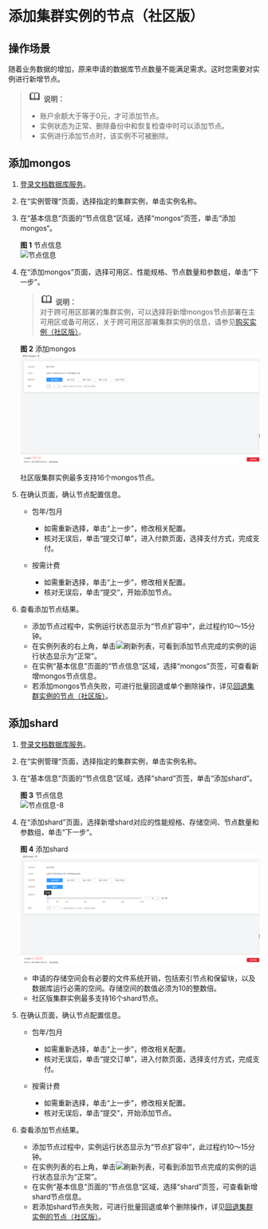 # 添加集群实例的节点（社区版）<a name="zh-cn_topic_increase_nodes"></a>

## 操作场景<a name="section34286219201027"></a>

随着业务数据的增加，原来申请的数据库节点数量不能满足需求。这时您需要对实例进行新增节点。

>![](public_sys-resources/icon-note.gif) **说明：**   
>-   账户余额大于等于0元，才可添加节点。  
>-   实例状态为正常、删除备份中和恢复检查中时可以添加节点。  
>-   实例进行添加节点时，该实例不可被删除。  

## 添加mongos<a name="section51046890162836"></a>

1.  [登录文档数据库服务](https://support.huaweicloud.com/qs-dds/dds_02_0043.html)。
2.  在“实例管理“页面，选择指定的集群实例，单击实例名称。
3.  在“基本信息“页面的“节点信息“区域，选择“mongos“页签，单击“添加mongos“。

    **图 1**  节点信息<a name="fig57311143618"></a>  
    ![](figures/节点信息.png "节点信息")

4.  在“添加mongos”页面，选择可用区、性能规格、节点数量和参数组，单击“下一步”。

    >![](public_sys-resources/icon-note.gif) **说明：**   
    >对于跨可用区部署的集群实例，可以选择将新增mongos节点部署在主可用区或备可用区，关于跨可用区部署集群实例的信息，请参见[购买实例（社区版）](https://support.huaweicloud.com/qs-dds/dds_02_0008.html)。  

    **图 2**  添加mongos<a name="fig167112521835"></a>  
    ![](figures/添加mongos.png "添加mongos")

    社区版集群实例最多支持16个mongos节点。

5.  在确认页面，确认节点配置信息。
    -   包年/包月
        -   如需重新选择，单击“上一步”，修改相关配置。
        -   核对无误后，单击“提交订单”，进入付款页面，选择支付方式，完成支付。

    -   按需计费
        -   如需重新选择，单击“上一步”，修改相关配置。
        -   核对无误后，单击“提交“，开始添加节点。

6.  查看添加节点结果。
    -   添加节点过程中，实例运行状态显示为“节点扩容中”，此过程约10～15分钟。
    -   在实例列表的右上角，单击![](figures/kwx318612-GAUSS-DBaaS-image-dbe6bb50-e0f5-42a9-91be-08aab27832dc.png)刷新列表，可看到添加节点完成的实例的运行状态显示为“正常”。
    -   在实例“基本信息”页面的“节点信息“区域，选择“mongos”页签，可查看新增mongos节点信息。
    -   若添加mongos节点失败，可进行批量回退或单个删除操作，详见[回退集群实例的节点（社区版）](回退集群实例的节点（社区版）.md)。


## 添加shard<a name="section3495337616353"></a>

1.  [登录文档数据库服务](https://support.huaweicloud.com/qs-dds/dds_02_0043.html)。
2.  在“实例管理“页面，选择指定的集群实例，单击实例名称。
3.  在“基本信息“页面的“节点信息“区域，选择“shard“页签，单击“添加shard“。

    **图 3**  节点信息<a name="fig12241154503711"></a>  
    ![](figures/节点信息-8.png "节点信息-8")

4.  在“添加shard”页面，选择新增shard对应的性能规格、存储空间、节点数量和参数组，单击“下一步“。

    **图 4**  添加shard<a name="fig56091327566"></a>  
    ![](figures/添加shard.png "添加shard")

    -   申请的存储空间会有必要的文件系统开销，包括索引节点和保留块，以及数据库运行必需的空间。存储空间的数值必须为10的整数倍。
    -   社区版集群实例最多支持16个shard节点。

5.  在确认页面，确认节点配置信息。
    -   包年/包月
        -   如需重新选择，单击“上一步”，修改相关配置。
        -   核对无误后，单击“提交订单”，进入付款页面，选择支付方式，完成支付。

    -   按需计费
        -   如需重新选择，单击“上一步”，修改相关配置。
        -   核对无误后，单击“提交“，开始添加节点。

6.  查看添加节点结果。
    -   添加节点过程中，实例运行状态显示为“节点扩容中”，此过程约10～15分钟。
    -   在实例列表的右上角，单击![](figures/kwx318612-GAUSS-DBaaS-image-dbe6bb50-e0f5-42a9-91be-08aab27832dc.png)刷新列表，可看到添加节点完成的实例的运行状态显示为“正常”。
    -   在实例“基本信息”页面的“节点信息“区域，选择“shard”页签，可查看新增shard节点信息。
    -   若添加shard节点失败，可进行批量回退或单个删除操作，详见[回退集群实例的节点（社区版）](回退集群实例的节点（社区版）.md)。


